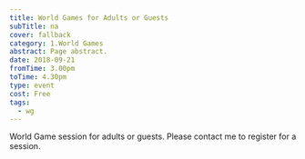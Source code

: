 ```yaml
---
title: World Games for Adults or Guests
subTitle: na
cover: fallback
category: 1.World Games
abstract: Page abstract.
date: 2018-09-21
fromTime: 3.00pm
toTime: 4.30pm
type: event
cost: Free
tags:
  - wg
---
```


World Game session for adults or guests. Please contact me to register for a session.

